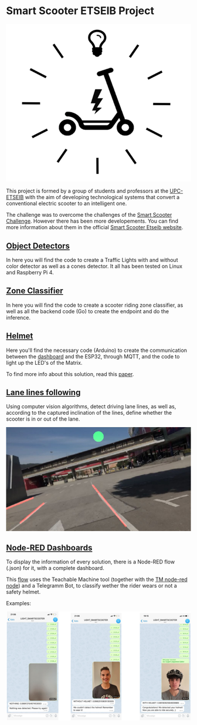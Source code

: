 # Smart Scooter ETSEIB Project
<img src="logo.png" width="600">

This project is formed by a group of students and professors at the [UPC-ETSEIB](https://etseib.upc.edu) with the aim of developing technological systems that convert a conventional electric scooter to an intelligent one.

​The challenge was to overcome the challenges of the [Smart Scooter Challenge](http://www.smartmotochallenge.org/castelloli-smart-scooter-challenge/home.html). However there has been more developements. You can find more information about them in the official [Smart Scooter Etseib website](https://eugenillagostera.wixsite.com/smartscooter).

## [Object Detectors](object_detectors)
In here you will find the code to create a Traffic Lights with and without color detector as well as a cones detector. It all has been tested on Linux and Raspberry Pi 4.

## [Zone Classifier](zone_classifier)
In here you will find the code to create a scooter riding zone classifier, as well as all the backend code (Go) to create the endpoint and do the inference.

## [Helmet](helmet)
Here you'll find the necessary code (Arduino) to create the communication between the [dashboard](dashboards/helmet_leds.json) and the ESP32, through MQTT, and the code to light up the LED's of the Matrix.

To find more info about this solution, read this [paper](https://upcommons.upc.edu/handle/2117/337087).

## [Lane lines following](line_following)
Using computer vision algorithms, detect driving lane lines, as well as, according to the captured inclination of the lines, define whether the scooter is in or out of the lane.

<img src="line_following/lines.png" width="600">

## [Node-RED Dashboards](dashboards)
To display the information of every solution, there is a Node-RED flow (.json) for it, with a complete dashboard.

This [flow](dashboards/helmet) uses the Teachable Machine tool (together with the [TM node-red node](https://flows.nodered.org/node/node-red-contrib-teachable-machine)) and a Telegramm Bot, to classify wether the rider wears or not a safety helmet.

Examples:

<img src="dashboards/helmet_detector.png" width="600">

